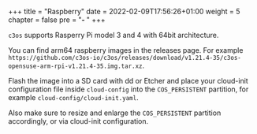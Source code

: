 +++
title = "Raspberry"
date = 2022-02-09T17:56:26+01:00
weight = 5
chapter = false
pre = "<b>- </b>"
+++

`c3os` supports Rasperry Pi model 3 and 4 with 64bit architecture.

You can find arm64 raspberry images in the releases page. For example `https://github.com/c3os-io/c3os/releases/download/v1.21.4-35/c3os-opensuse-arm-rpi-v1.21.4-35.img.tar.xz`. 

Flash the image into a SD card with dd or Etcher and place your cloud-init configuration file inside `cloud-config` into the `COS_PERSISTENT` partition, for example `cloud-config/cloud-init.yaml`.

Also make sure to resize and enlarge the `COS_PERSISTENT` partition accordingly, or via cloud-init configuration.